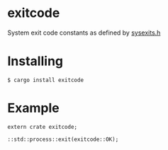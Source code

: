 # exitcode
System exit code constants as defined by [sysexits.h](https://www.freebsd.org/cgi/man.cgi?query=sysexits&apropos=0&sektion=0&manpath=FreeBSD+4.3-RELEASE&format=html)

# Installing
```
$ cargo install exitcode
```
# Example
```
extern crate exitcode;

::std::process::exit(exitcode::OK);
```
